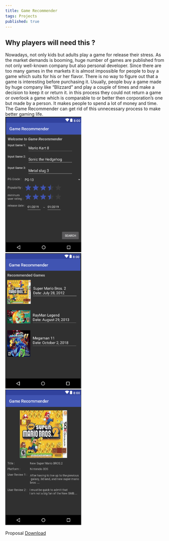 ```yaml
---
title: Game Recommender
tags: Projects
published: true
---
```

<h2>
  Why players will need this ?
</h2>
Nowadays, not only kids but adults play a game for release their stress. As the market demands is booming, huge number of games are published from not only well-known company but also personal developer. Since there are too many games in the markets it is almost impossible for people to buy a game which suits for his or her flavor. There is no way to figure out that a game is interesting before purchasing it. Usually, people buy a game made by huge company like “Blizzard” and play a couple of times and make a decision to keep it or return it. in this process they could not return a game or overlook a game which is comparable to or better then corporation’s one but made by a person. It makes people to spend a lot of money and time. The Game Recommender can get rid of this unnecessary process to make better gaming life.

<div class="grid">
        <div class="grid_item first">
<img src="https://raw.githubusercontent.com/youngtakcho/recommender/master/c.png" style="width:240px;height:427px;">
  </div>
        <div class="grid_item two">
<img src="https://raw.githubusercontent.com/youngtakcho/recommender/master/b.png"  style="width:240px;height:427px;">
  </div>
        <div class="grid_item third">
<img src="https://raw.githubusercontent.com/youngtakcho/recommender/master/a.png"  style="width:240px;height:427px;">
  </div>
</div>

Proposal <a href="https://drive.google.com/file/d/1ykD29Y5CNRTaGAw_3HWEGvdIeI67Lx_9/view?usp=sharing">Download</a>

<!--more-->

